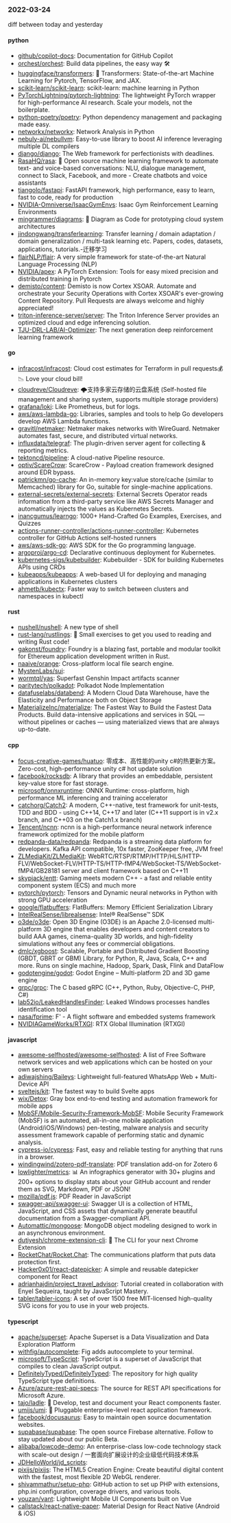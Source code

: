 ### 2022-03-24
diff between today and yesterday

#### python
* [github/copilot-docs](https://github.com/github/copilot-docs): Documentation for GitHub Copilot
* [orchest/orchest](https://github.com/orchest/orchest): Build data pipelines, the easy way 🛠️
* [huggingface/transformers](https://github.com/huggingface/transformers): 🤗 Transformers: State-of-the-art Machine Learning for Pytorch, TensorFlow, and JAX.
* [scikit-learn/scikit-learn](https://github.com/scikit-learn/scikit-learn): scikit-learn: machine learning in Python
* [PyTorchLightning/pytorch-lightning](https://github.com/PyTorchLightning/pytorch-lightning): The lightweight PyTorch wrapper for high-performance AI research. Scale your models, not the boilerplate.
* [python-poetry/poetry](https://github.com/python-poetry/poetry): Python dependency management and packaging made easy.
* [networkx/networkx](https://github.com/networkx/networkx): Network Analysis in Python
* [nebuly-ai/nebullvm](https://github.com/nebuly-ai/nebullvm): Easy-to-use library to boost AI inference leveraging multiple DL compilers
* [django/django](https://github.com/django/django): The Web framework for perfectionists with deadlines.
* [RasaHQ/rasa](https://github.com/RasaHQ/rasa): 💬 Open source machine learning framework to automate text- and voice-based conversations: NLU, dialogue management, connect to Slack, Facebook, and more - Create chatbots and voice assistants
* [tiangolo/fastapi](https://github.com/tiangolo/fastapi): FastAPI framework, high performance, easy to learn, fast to code, ready for production
* [NVIDIA-Omniverse/IsaacGymEnvs](https://github.com/NVIDIA-Omniverse/IsaacGymEnvs): Isaac Gym Reinforcement Learning Environments
* [mingrammer/diagrams](https://github.com/mingrammer/diagrams): 🎨 Diagram as Code for prototyping cloud system architectures
* [jindongwang/transferlearning](https://github.com/jindongwang/transferlearning): Transfer learning / domain adaptation / domain generalization / multi-task learning etc. Papers, codes, datasets, applications, tutorials.-迁移学习
* [flairNLP/flair](https://github.com/flairNLP/flair): A very simple framework for state-of-the-art Natural Language Processing (NLP)
* [NVIDIA/apex](https://github.com/NVIDIA/apex): A PyTorch Extension: Tools for easy mixed precision and distributed training in Pytorch
* [demisto/content](https://github.com/demisto/content): Demisto is now Cortex XSOAR. Automate and orchestrate your Security Operations with Cortex XSOAR's ever-growing Content Repository. Pull Requests are always welcome and highly appreciated!
* [triton-inference-server/server](https://github.com/triton-inference-server/server): The Triton Inference Server provides an optimized cloud and edge inferencing solution.
* [TJU-DRL-LAB/AI-Optimizer](https://github.com/TJU-DRL-LAB/AI-Optimizer): The next generation deep reinforcement learning framework

#### go
* [infracost/infracost](https://github.com/infracost/infracost): Cloud cost estimates for Terraform in pull requests💰📉 Love your cloud bill!
* [cloudreve/Cloudreve](https://github.com/cloudreve/Cloudreve): 🌩支持多家云存储的云盘系统 (Self-hosted file management and sharing system, supports multiple storage providers)
* [grafana/loki](https://github.com/grafana/loki): Like Prometheus, but for logs.
* [aws/aws-lambda-go](https://github.com/aws/aws-lambda-go): Libraries, samples and tools to help Go developers develop AWS Lambda functions.
* [gravitl/netmaker](https://github.com/gravitl/netmaker): Netmaker makes networks with WireGuard. Netmaker automates fast, secure, and distributed virtual networks.
* [influxdata/telegraf](https://github.com/influxdata/telegraf): The plugin-driven server agent for collecting & reporting metrics.
* [tektoncd/pipeline](https://github.com/tektoncd/pipeline): A cloud-native Pipeline resource.
* [optiv/ScareCrow](https://github.com/optiv/ScareCrow): ScareCrow - Payload creation framework designed around EDR bypass.
* [patrickmn/go-cache](https://github.com/patrickmn/go-cache): An in-memory key:value store/cache (similar to Memcached) library for Go, suitable for single-machine applications.
* [external-secrets/external-secrets](https://github.com/external-secrets/external-secrets): External Secrets Operator reads information from a third-party service like AWS Secrets Manager and automatically injects the values as Kubernetes Secrets.
* [inancgumus/learngo](https://github.com/inancgumus/learngo): 1000+ Hand-Crafted Go Examples, Exercises, and Quizzes
* [actions-runner-controller/actions-runner-controller](https://github.com/actions-runner-controller/actions-runner-controller): Kubernetes controller for GitHub Actions self-hosted runners
* [aws/aws-sdk-go](https://github.com/aws/aws-sdk-go): AWS SDK for the Go programming language.
* [argoproj/argo-cd](https://github.com/argoproj/argo-cd): Declarative continuous deployment for Kubernetes.
* [kubernetes-sigs/kubebuilder](https://github.com/kubernetes-sigs/kubebuilder): Kubebuilder - SDK for building Kubernetes APIs using CRDs
* [kubeapps/kubeapps](https://github.com/kubeapps/kubeapps): A web-based UI for deploying and managing applications in Kubernetes clusters
* [ahmetb/kubectx](https://github.com/ahmetb/kubectx): Faster way to switch between clusters and namespaces in kubectl

#### rust
* [nushell/nushell](https://github.com/nushell/nushell): A new type of shell
* [rust-lang/rustlings](https://github.com/rust-lang/rustlings): 🦀 Small exercises to get you used to reading and writing Rust code!
* [gakonst/foundry](https://github.com/gakonst/foundry): Foundry is a blazing fast, portable and modular toolkit for Ethereum application development written in Rust.
* [naaive/orange](https://github.com/naaive/orange): Cross-platform local file search engine.
* [MystenLabs/sui](https://github.com/MystenLabs/sui): 
* [wormtql/yas](https://github.com/wormtql/yas): Superfast Genshin Impact artifacts scanner
* [paritytech/polkadot](https://github.com/paritytech/polkadot): Polkadot Node Implementation
* [datafuselabs/databend](https://github.com/datafuselabs/databend): A Modern Cloud Data Warehouse, have the Elasticity and Performance both on Object Storage
* [MaterializeInc/materialize](https://github.com/MaterializeInc/materialize): The Fastest Way to Build the Fastest Data Products. Build data-intensive applications and services in SQL — without pipelines or caches — using materialized views that are always up-to-date.

#### cpp
* [focus-creative-games/huatuo](https://github.com/focus-creative-games/huatuo): 零成本、高性能的unity c#的热更新方案。 Zero-cost, high-performance unity c# hot update solution
* [facebook/rocksdb](https://github.com/facebook/rocksdb): A library that provides an embeddable, persistent key-value store for fast storage.
* [microsoft/onnxruntime](https://github.com/microsoft/onnxruntime): ONNX Runtime: cross-platform, high performance ML inferencing and training accelerator
* [catchorg/Catch2](https://github.com/catchorg/Catch2): A modern, C++-native, test framework for unit-tests, TDD and BDD - using C++14, C++17 and later (C++11 support is in v2.x branch, and C++03 on the Catch1.x branch)
* [Tencent/ncnn](https://github.com/Tencent/ncnn): ncnn is a high-performance neural network inference framework optimized for the mobile platform
* [redpanda-data/redpanda](https://github.com/redpanda-data/redpanda): Redpanda is a streaming data platform for developers. Kafka API compatible, 10x faster, ZooKeeper free, JVM free!
* [ZLMediaKit/ZLMediaKit](https://github.com/ZLMediaKit/ZLMediaKit): WebRTC/RTSP/RTMP/HTTP/HLS/HTTP-FLV/WebSocket-FLV/HTTP-TS/HTTP-fMP4/WebSocket-TS/WebSocket-fMP4/GB28181 server and client framework based on C++11
* [skypjack/entt](https://github.com/skypjack/entt): Gaming meets modern C++ - a fast and reliable entity component system (ECS) and much more
* [pytorch/pytorch](https://github.com/pytorch/pytorch): Tensors and Dynamic neural networks in Python with strong GPU acceleration
* [google/flatbuffers](https://github.com/google/flatbuffers): FlatBuffers: Memory Efficient Serialization Library
* [IntelRealSense/librealsense](https://github.com/IntelRealSense/librealsense): Intel® RealSense™ SDK
* [o3de/o3de](https://github.com/o3de/o3de): Open 3D Engine (O3DE) is an Apache 2.0-licensed multi-platform 3D engine that enables developers and content creators to build AAA games, cinema-quality 3D worlds, and high-fidelity simulations without any fees or commercial obligations.
* [dmlc/xgboost](https://github.com/dmlc/xgboost): Scalable, Portable and Distributed Gradient Boosting (GBDT, GBRT or GBM) Library, for Python, R, Java, Scala, C++ and more. Runs on single machine, Hadoop, Spark, Dask, Flink and DataFlow
* [godotengine/godot](https://github.com/godotengine/godot): Godot Engine – Multi-platform 2D and 3D game engine
* [grpc/grpc](https://github.com/grpc/grpc): The C based gRPC (C++, Python, Ruby, Objective-C, PHP, C#)
* [lab52io/LeakedHandlesFinder](https://github.com/lab52io/LeakedHandlesFinder): Leaked Windows processes handles identification tool
* [nasa/fprime](https://github.com/nasa/fprime): F' - A flight software and embedded systems framework
* [NVIDIAGameWorks/RTXGI](https://github.com/NVIDIAGameWorks/RTXGI): RTX Global Illumination (RTXGI)

#### javascript
* [awesome-selfhosted/awesome-selfhosted](https://github.com/awesome-selfhosted/awesome-selfhosted): A list of Free Software network services and web applications which can be hosted on your own servers
* [adiwajshing/Baileys](https://github.com/adiwajshing/Baileys): Lightweight full-featured WhatsApp Web + Multi-Device API
* [sveltejs/kit](https://github.com/sveltejs/kit): The fastest way to build Svelte apps
* [wix/Detox](https://github.com/wix/Detox): Gray box end-to-end testing and automation framework for mobile apps
* [MobSF/Mobile-Security-Framework-MobSF](https://github.com/MobSF/Mobile-Security-Framework-MobSF): Mobile Security Framework (MobSF) is an automated, all-in-one mobile application (Android/iOS/Windows) pen-testing, malware analysis and security assessment framework capable of performing static and dynamic analysis.
* [cypress-io/cypress](https://github.com/cypress-io/cypress): Fast, easy and reliable testing for anything that runs in a browser.
* [windingwind/zotero-pdf-translate](https://github.com/windingwind/zotero-pdf-translate): PDF translation add-on for Zotero 6
* [lowlighter/metrics](https://github.com/lowlighter/metrics): 📊 An infographics generator with 30+ plugins and 200+ options to display stats about your GitHub account and render them as SVG, Markdown, PDF or JSON!
* [mozilla/pdf.js](https://github.com/mozilla/pdf.js): PDF Reader in JavaScript
* [swagger-api/swagger-ui](https://github.com/swagger-api/swagger-ui): Swagger UI is a collection of HTML, JavaScript, and CSS assets that dynamically generate beautiful documentation from a Swagger-compliant API.
* [Automattic/mongoose](https://github.com/Automattic/mongoose): MongoDB object modeling designed to work in an asynchronous environment.
* [dutiyesh/chrome-extension-cli](https://github.com/dutiyesh/chrome-extension-cli): 🚀 The CLI for your next Chrome Extension
* [RocketChat/Rocket.Chat](https://github.com/RocketChat/Rocket.Chat): The communications platform that puts data protection first.
* [Hacker0x01/react-datepicker](https://github.com/Hacker0x01/react-datepicker): A simple and reusable datepicker component for React
* [adrianhajdin/project_travel_advisor](https://github.com/adrianhajdin/project_travel_advisor): Tutorial created in collaboration with Enyel Sequeira, taught by JavaScript Mastery.
* [tabler/tabler-icons](https://github.com/tabler/tabler-icons): A set of over 1500 free MIT-licensed high-quality SVG icons for you to use in your web projects.

#### typescript
* [apache/superset](https://github.com/apache/superset): Apache Superset is a Data Visualization and Data Exploration Platform
* [withfig/autocomplete](https://github.com/withfig/autocomplete): Fig adds autocomplete to your terminal.
* [microsoft/TypeScript](https://github.com/microsoft/TypeScript): TypeScript is a superset of JavaScript that compiles to clean JavaScript output.
* [DefinitelyTyped/DefinitelyTyped](https://github.com/DefinitelyTyped/DefinitelyTyped): The repository for high quality TypeScript type definitions.
* [Azure/azure-rest-api-specs](https://github.com/Azure/azure-rest-api-specs): The source for REST API specifications for Microsoft Azure.
* [tajo/ladle](https://github.com/tajo/ladle): 🥄 Develop, test and document your React components faster.
* [umijs/umi](https://github.com/umijs/umi): 🌋 Pluggable enterprise-level react application framework.
* [facebook/docusaurus](https://github.com/facebook/docusaurus): Easy to maintain open source documentation websites.
* [supabase/supabase](https://github.com/supabase/supabase): The open source Firebase alternative. Follow to stay updated about our public Beta.
* [alibaba/lowcode-demo](https://github.com/alibaba/lowcode-demo): An enterprise-class low-code technology stack with scale-out design / 一套面向扩展设计的企业级低代码技术体系
* [JDHelloWorld/jd_scripts](https://github.com/JDHelloWorld/jd_scripts): 
* [pixijs/pixijs](https://github.com/pixijs/pixijs): The HTML5 Creation Engine: Create beautiful digital content with the fastest, most flexible 2D WebGL renderer.
* [shivammathur/setup-php](https://github.com/shivammathur/setup-php): GitHub action to set up PHP with extensions, php.ini configuration, coverage drivers, and various tools.
* [youzan/vant](https://github.com/youzan/vant): Lightweight Mobile UI Components built on Vue
* [callstack/react-native-paper](https://github.com/callstack/react-native-paper): Material Design for React Native (Android & iOS)
